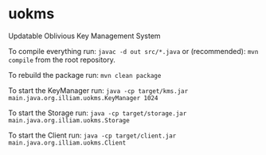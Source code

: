 # uokms

Updatable Oblivious Key Management System

To compile everything run:
`javac -d out src/*.java`
or (recommended):
`mvn compile` from the root repository.

To rebuild the package run:
`mvn clean package`

To start the KeyManager run:
`java -cp target/kms.jar main.java.org.illiam.uokms.KeyManager 1024`

To start the Storage run:
`java -cp target/storage.jar main.java.org.illiam.uokms.Storage`

To start the Client run:
`java -cp target/client.jar main.java.org.illiam.uokms.Client`

